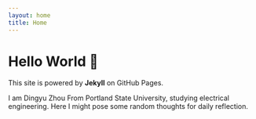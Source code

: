 ```yaml
---
layout: home
title: Home
---
```


# Hello World 👋

This site is powered by **Jekyll** on GitHub Pages.

I am Dingyu Zhou From Portland State University, studying electrical engineering. Here I might pose some random thoughts for daily reflection.
